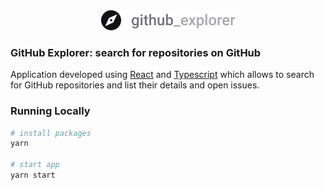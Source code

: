 <div align="center">
    <img alt="GitHub Explorer" src="src/assets/logo.svg" width="215px" />
</div>

### GitHub Explorer: search for repositories on GitHub
Application developed using [React](https://pt-br.reactjs.org/) and [Typescript](https://www.typescriptlang.org/) which allows to search for GitHub repositories and list their details and open issues.

### Running Locally

```sh
# install packages
yarn

# start app
yarn start
```
